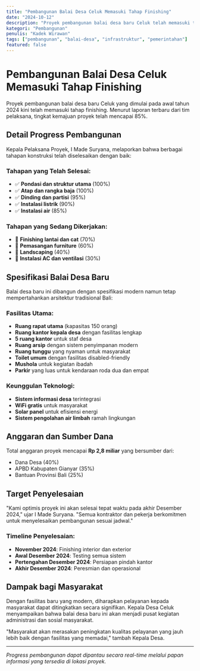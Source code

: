 ```yaml
---
title: "Pembangunan Balai Desa Celuk Memasuki Tahap Finishing"
date: "2024-10-12"
description: "Proyek pembangunan balai desa baru Celuk telah memasuki tahap finishing dengan tingkat progress mencapai 85%. Diharapkan selesai akhir tahun 2024."
kategori: "Pembangunan"
penulis: "Kadek Wirawan"
tags: ["pembangunan", "balai-desa", "infrastruktur", "pemerintahan"]
featured: false
---
```


# Pembangunan Balai Desa Celuk Memasuki Tahap Finishing

Proyek pembangunan balai desa baru Celuk yang dimulai pada awal tahun 2024 kini telah memasuki tahap finishing. Menurut laporan terbaru dari tim pelaksana, tingkat kemajuan proyek telah mencapai 85%.

## Detail Progress Pembangunan

Kepala Pelaksana Proyek, I Made Suryana, melaporkan bahwa berbagai tahapan konstruksi telah diselesaikan dengan baik:

### Tahapan yang Telah Selesai:
- ✅ **Pondasi dan struktur utama** (100%)
- ✅ **Atap dan rangka baja** (100%)
- ✅ **Dinding dan partisi** (95%)
- ✅ **Instalasi listrik** (90%)
- ✅ **Instalasi air** (85%)

### Tahapan yang Sedang Dikerjakan:
- 🔧 **Finishing lantai dan cat** (70%)
- 🔧 **Pemasangan furniture** (60%)
- 🔧 **Landscaping** (40%)
- 🔧 **Instalasi AC dan ventilasi** (30%)

## Spesifikasi Balai Desa Baru

Balai desa baru ini dibangun dengan spesifikasi modern namun tetap mempertahankan arsitektur tradisional Bali:

### Fasilitas Utama:
- **Ruang rapat utama** (kapasitas 150 orang)
- **Ruang kantor kepala desa** dengan fasilitas lengkap
- **5 ruang kantor** untuk staf desa
- **Ruang arsip** dengan sistem penyimpanan modern
- **Ruang tunggu** yang nyaman untuk masyarakat
- **Toilet umum** dengan fasilitas disabled-friendly
- **Mushola** untuk kegiatan ibadah
- **Parkir** yang luas untuk kendaraan roda dua dan empat

### Keunggulan Teknologi:
- **Sistem informasi desa** terintegrasi
- **WiFi gratis** untuk masyarakat
- **Solar panel** untuk efisiensi energi
- **Sistem pengolahan air limbah** ramah lingkungan

## Anggaran dan Sumber Dana

Total anggaran proyek mencapai **Rp 2,8 miliar** yang bersumber dari:
- Dana Desa (40%)
- APBD Kabupaten Gianyar (35%)
- Bantuan Provinsi Bali (25%)

## Target Penyelesaian

"Kami optimis proyek ini akan selesai tepat waktu pada akhir Desember 2024," ujar I Made Suryana. "Semua kontraktor dan pekerja berkomitmen untuk menyelesaikan pembangunan sesuai jadwal."

### Timeline Penyelesaian:
- **November 2024**: Finishing interior dan exterior
- **Awal Desember 2024**: Testing semua sistem
- **Pertengahan Desember 2024**: Persiapan pindah kantor
- **Akhir Desember 2024**: Peresmian dan operasional

## Dampak bagi Masyarakat

Dengan fasilitas baru yang modern, diharapkan pelayanan kepada masyarakat dapat ditingkatkan secara signifikan. Kepala Desa Celuk menyampaikan bahwa balai desa baru ini akan menjadi pusat kegiatan administrasi dan sosial masyarakat.

"Masyarakat akan merasakan peningkatan kualitas pelayanan yang jauh lebih baik dengan fasilitas yang memadai," tambah Kepala Desa.

---

*Progress pembangunan dapat dipantau secara real-time melalui papan informasi yang tersedia di lokasi proyek.*